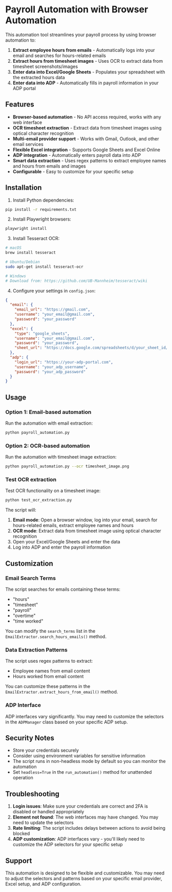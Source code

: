 # Payroll Automation with Browser Automation

This automation tool streamlines your payroll process by using browser automation to:

1. **Extract employee hours from emails** - Automatically logs into your email and searches for hours-related emails
2. **Extract hours from timesheet images** - Uses OCR to extract data from timesheet screenshots/images
3. **Enter data into Excel/Google Sheets** - Populates your spreadsheet with the extracted hours data
4. **Enter data into ADP** - Automatically fills in payroll information in your ADP portal

## Features

- **Browser-based automation** - No API access required, works with any web interface
- **OCR timesheet extraction** - Extract data from timesheet images using optical character recognition
- **Multi-email provider support** - Works with Gmail, Outlook, and other email services
- **Flexible Excel integration** - Supports Google Sheets and Excel Online
- **ADP integration** - Automatically enters payroll data into ADP
- **Smart data extraction** - Uses regex patterns to extract employee names and hours from emails and images
- **Configurable** - Easy to customize for your specific setup

## Installation

1. Install Python dependencies:
```bash
pip install -r requirements.txt
```

2. Install Playwright browsers:
```bash
playwright install
```

3. Install Tesseract OCR:
```bash
# macOS
brew install tesseract

# Ubuntu/Debian
sudo apt-get install tesseract-ocr

# Windows
# Download from: https://github.com/UB-Mannheim/tesseract/wiki
```

4. Configure your settings in `config.json`:
```json
{
  "email": {
    "email_url": "https://gmail.com",
    "username": "your_email@gmail.com",
    "password": "your_password"
  },
  "excel": {
    "type": "google_sheets",
    "username": "your_email@gmail.com", 
    "password": "your_password",
    "sheet_url": "https://docs.google.com/spreadsheets/d/your_sheet_id/edit"
  },
  "adp": {
    "login_url": "https://your-adp-portal.com",
    "username": "your_adp_username",
    "password": "your_adp_password"
  }
}
```

## Usage

### Option 1: Email-based automation
Run the automation with email extraction:
```bash
python payroll_automation.py
```

### Option 2: OCR-based automation
Run the automation with timesheet image extraction:
```bash
python payroll_automation.py --ocr timesheet_image.png
```

### Test OCR extraction
Test OCR functionality on a timesheet image:
```bash
python test_ocr_extraction.py
```

The script will:
1. **Email mode**: Open a browser window, log into your email, search for hours-related emails, extract employee names and hours
2. **OCR mode**: Extract data from timesheet image using optical character recognition
3. Open your Excel/Google Sheets and enter the data
4. Log into ADP and enter the payroll information

## Customization

### Email Search Terms
The script searches for emails containing these terms:
- "hours"
- "timesheet"
- "payroll"
- "overtime"
- "time worked"

You can modify the `search_terms` list in the `EmailExtractor.search_hours_emails()` method.

### Data Extraction Patterns
The script uses regex patterns to extract:
- Employee names from email content
- Hours worked from email content

You can customize these patterns in the `EmailExtractor.extract_hours_from_email()` method.

### ADP Interface
ADP interfaces vary significantly. You may need to customize the selectors in the `ADPManager` class based on your specific ADP setup.

## Security Notes

- Store your credentials securely
- Consider using environment variables for sensitive information
- The script runs in non-headless mode by default so you can monitor the automation
- Set `headless=True` in the `run_automation()` method for unattended operation

## Troubleshooting

1. **Login issues**: Make sure your credentials are correct and 2FA is disabled or handled appropriately
2. **Element not found**: The web interfaces may have changed. You may need to update the selectors
3. **Rate limiting**: The script includes delays between actions to avoid being blocked
4. **ADP customization**: ADP interfaces vary - you'll likely need to customize the ADP selectors for your specific setup

## Support

This automation is designed to be flexible and customizable. You may need to adjust the selectors and patterns based on your specific email provider, Excel setup, and ADP configuration.
